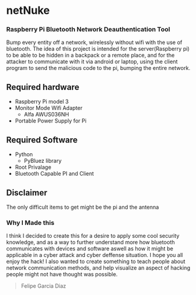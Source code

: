 # netNuke
### Raspberry Pi Bluetooth Network Deauthentication Tool
Bump every entity off a network, wirelessly without wifi with the use of bluetooth. The idea of this project is intended for the server(Raspberry pi) to be able to be hidden in a backpack or a remote place, and for the attacker to communicate with it via android or laptop, using the client program to send the malicious code to the pi, bumping the entire network.
## Required hardware
* Raspberry Pi model 3
* Monitor Mode Wifi Adapter
  - Alfa AWUS036NH
* Portable Power Supply for Pi
## Required Software
* Python
  - PyBluez library
* Root Privalage
* Bluetooth Capable PI and Client
## Disclaimer
  The only difficult items to get might be the pi and the antenna
  
  
  ### Why I Made this
  I think I decided to create this for a desire to apply some cool security knowledge, and as a way to further understand more how bluetooth communicates with devices and software aswell as how it might be applicable in a cyber attack and cyber deffense situation. I hope you all enjoy the hack! I also wanted to create something to teach people about network communication methods, and help visualize an aspect of hacking people might not have thought was possible.
  
  
  > Felipe Garcia Diaz
